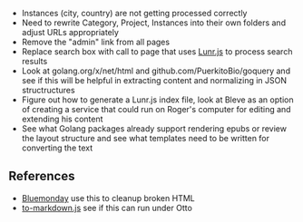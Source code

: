 + Instances (city, country) are not getting processed correctly
+ Need to rewrite Category, Project, Instances into their own folders and adjust URLs appropriately
+ Remove the "admin" link from all pages
+ Replace search box with call to page that uses [Lunr.js](http://lunrjs.com) to process search results
+ Look at golang.org/x/net/html and github.com/PuerkitoBio/goquery and see if this will be helpful in extracting content and normalizing in JSON structructures
+ Figure out how to generate a Lunr.js index file, look at Bleve as an option of creating a service that could run on Roger's computer for editing and extending his content
+ See what Golang packages already support rendering epubs or review the layout structure and see what templates need to be written for converting the text

## References

+ [Bluemonday](https://github.com/microcosm-cc/bluemonday) use this to cleanup broken HTML
+ [to-markdown.js](https://github.com/domchristie/to-markdown) see if this can run under Otto
